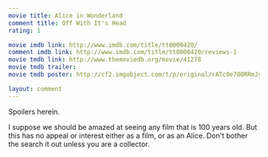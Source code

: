 ```yaml
---
movie title: Alice in Wonderland
comment title: Off With It's Head
rating: 1

movie imdb link: http://www.imdb.com/title/tt0000420/
comment imdb link: http://www.imdb.com/title/tt0000420/reviews-1
movie tmdb link: http://www.themoviedb.org/movie/41278
movie tmdb trailer: 
movie tmdb poster: http://cf2.imgobject.com/t/p/original/rATc0e78ORRmJyvgqAywkejdgqh.jpg

layout: comment
---
```


Spoilers herein.

I suppose we should be amazed at seeing any film that is 100 years old. But this has no appeal or interest either as a film, or as an Alice. Don't bother the search it out unless you are a collector.